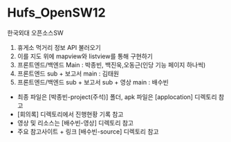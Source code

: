 # Hufs_OpenSW12

한국외대 오픈소스SW 

1. 휴게소 먹거리 정보 API 불러오기
2. 이를 지도 위에 mapview와 listview를 통해 구현하기
3. 프론트엔드/백엔드 Main : 박종빈, 백진욱,오동근(인당 기능 페이지 하나씩)
4. 프론트엔드 sub + 보고서 main : 김태원
5. 프론트엔드/백엔드 sub + 보고서 sub + 영상 main : 배수빈

 - 최종 파일은 [박종빈-project(주석)] 폴더, apk 파일은 [applocation] 디렉토리 참고
 - [회의록] 디렉토리에서 진행현황 기록 참고
 - 영상 및 리소스는 [배수빈-영상] 디렉토리 참고
 - 주요 참고사이트 + 링크 [배수빈-source] 디렉토리 참고
